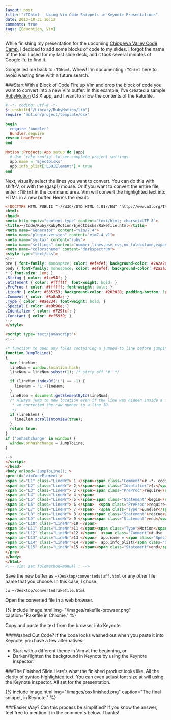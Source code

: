 ```yaml
---
layout: post
title: ":TOhtml - Using Vim Code Snippets in Keynote Presentations"
date: 2013-10-31 16:13
comments: true
tags: [Education, Vim]
---
```

While finishing my presentation for the upcoming [Chippewa Valley Code Camp](http://chippewavalleycodecamp.com/), I decided to add some blocks of code to my slides. I forgot the name of the tool I used for my last slide deck, and it took several minutes of Google-fu to find it. 

Google led me back to `:TOhtml`. Whew! I'm documenting `:TOhtml` here to avoid wasting time with a future search.

<!--more-->

###Start With a Block of Code
Fire up Vim and drop the block of code you want to convert into a new Vim buffer. In this example, I've created a sample [RubyMotion](/blog/2012/10/29/building-ios-apps-with-ruby-motion/) OS X app, and I want to show the contents of the Rakefile.

~~~ruby
# -*- coding: utf-8 -*-
$:.unshift("/Library/RubyMotion/lib")
require 'motion/project/template/osx'

begin
  require 'bundler'
  Bundler.require
rescue LoadError
end

Motion::Project::App.setup do |app|
  # Use `rake config' to see complete project settings.
  app.name = 'EjectDisks'
  app.info_plist['LSUIElement'] = true
end
~~~

Next, visually select the lines you want to convert. You can do this with shift-V, or with the (gasp!) mouse. Or if you want to convert the entire file, enter `:TOhtml` in the command area. Vim will convert the highlighted text into HTML in a new buffer. Here's the result:

~~~html
<!DOCTYPE HTML PUBLIC "-//W3C//DTD HTML 4.01//EN" "http://www.w3.org/TR/html4/strict.dtd">
<html>
<head>
<meta http-equiv="content-type" content="text/html; charset=UTF-8">
<title>~/Code/Ruby/RubyMotion/EjectDisks/Rakefile.html</title>
<meta name="Generator" content="Vim/7.4">
<meta name="plugin-version" content="vim7.4_v1">
<meta name="syntax" content="ruby">
<meta name="settings" content="number_lines,use_css,no_foldcolumn,expand_tabs,line_ids,prevent_copy=">
<meta name="colorscheme" content="darkspectrum">
<style type="text/css">
<!--
pre { font-family: monospace; color: #efefef; background-color: #2a2a2a; }
body { font-family: monospace; color: #efefef; background-color: #2a2a2a; }
* { font-size: 1em; }
.String { color: #fce94f; }
.Statement { color: #ffffff; font-weight: bold; }
.PreProc { color: #ffffff; font-weight: bold; }
.LineNr { color: #535353; background-color: #202020; padding-bottom: 1px; }
.Comment { color: #8a8a8a; }
.Type { color: #8ae234; font-weight: bold; }
.Special { color: #e9b96e; }
.Identifier { color: #729fcf; }
.Constant { color: #ef5939; }
-->
</style>

<script type='text/javascript'>
<!--

/* function to open any folds containing a jumped-to line before jumping to it */
function JumpToLine()
{
  var lineNum;
  lineNum = window.location.hash;
  lineNum = lineNum.substr(1); /* strip off '#' */

  if (lineNum.indexOf('L') == -1) {
    lineNum = 'L'+lineNum;
  }
  lineElem = document.getElementById(lineNum);
  /* Always jump to new location even if the line was hidden inside a fold, or
   * we corrected the raw number to a line ID.
   */
  if (lineElem) {
    lineElem.scrollIntoView(true);
  }
  return true;
}
if ('onhashchange' in window) {
  window.onhashchange = JumpToLine;
}

-->
</script>
</head>
<body onload='JumpToLine();'>
<pre id='vimCodeElement'>
<span id="L1" class="LineNr"> 1 </span><span class="Comment"># -*- coding: utf-8 -*-</span>
<span id="L2" class="LineNr"> 2 </span><span class="Identifier">$:</span>.unshift(<span class="Special">&quot;</span><span class="String">/Library/RubyMotion/lib</span><span class="Special">&quot;</span>)
<span id="L3" class="LineNr"> 3 </span><span class="PreProc">require</span> <span class="Special">'</span><span class="String">motion/project/template/osx</span><span class="Special">'</span>
<span id="L4" class="LineNr"> 4 </span>
<span id="L5" class="LineNr"> 5 </span><span class="Statement">begin</span>
<span id="L6" class="LineNr"> 6 </span>  <span class="PreProc">require</span> <span class="Special">'</span><span class="String">bundler</span><span class="Special">'</span>
<span id="L7" class="LineNr"> 7 </span>  <span class="Type">Bundler</span>.require
<span id="L8" class="LineNr"> 8 </span><span class="Statement">rescue</span> <span class="Type">LoadError</span>
<span id="L9" class="LineNr"> 9 </span><span class="Statement">end</span>
<span id="L10" class="LineNr">10 </span>
<span id="L11" class="LineNr">11 </span><span class="Type">Motion</span>::<span class="Type">Project</span>::<span class="Type">App</span>.<span class="Statement">setup</span> <span class="Statement">do</span> |<span class="Identifier">app</span>|
<span id="L12" class="LineNr">12 </span>  <span class="Comment"># Use `rake config' to see complete project settings.</span>
<span id="L13" class="LineNr">13 </span>  app.name = <span class="Special">'</span><span class="String">EjectDisks</span><span class="Special">'</span>
<span id="L14" class="LineNr">14 </span>  app.info_plist[<span class="Special">'</span><span class="String">LSUIElement</span><span class="Special">'</span>] = <span class="Constant">true</span>
<span id="L15" class="LineNr">15 </span><span class="Statement">end</span>
</pre>
</body>
</html>
<!-- vim: set foldmethod=manual : -->
~~~

Save the new buffer as `~/Desktop/convertedstuff.html` or any other file name that you choose. In this case, I chose:

~~~
:w ~/Desktop/convertedrakefile.html
~~~

Open the converted file in a web browser.

{% include image.html img="/images/rakefile-browser.png" caption="Rakefile in Chrome." %} 

Copy and paste the text from the browser into Keynote.

###Washed Out Code?
If the code looks washed out when you paste it into Keynote, you have a few alternatives:

* Start with a different theme in Vim at the beginning, or
* Darken/lighten the background in Keynote by using the Keynote inspector.

###The Finished Slide
Here's what the finished product looks like. All the clarity of syntax-highlighted text. You can even adjust font size at will using the Keynote inspector. All set for the presentation.

{% include image.html img="/images/osxfinished.png" caption="The final snippet, in Keynote." %} 

###Easier Way?
Can this process be simplified? If you know the answer, feel free to mention it in the comments below. Thanks!
